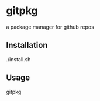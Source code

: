 # gitpkg
a package manager for github repos
<h2>Installation</h2>
  ./install.sh
<h2>Usage</h2>
  gitpkg
